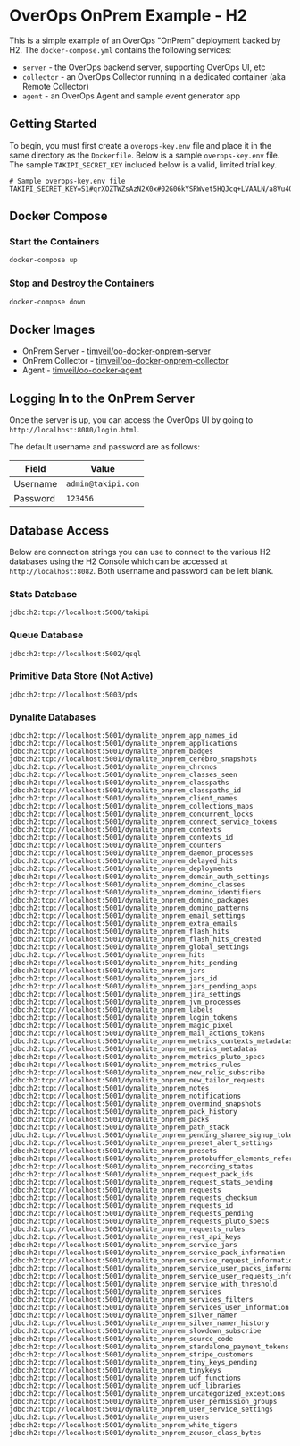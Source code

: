 # OverOps OnPrem Example - H2
This is a simple example of an OverOps "OnPrem" deployment backed by H2.  The `docker-compose.yml` contains the following services:
* `server` - the OverOps backend server, supporting OverOps UI, etc
* `collector` - an OverOps Collector running in a dedicated container (aka Remote Collector)
* `agent` - an OverOps Agent and sample event generator app

## Getting Started
To begin, you must first create a `overops-key.env` file and place it in the same directory as the `Dockerfile`.  Below is a sample `overops-key.env` file.  The sample `TAKIPI_SECRET_KEY` included below is a valid, limited trial key.

```properties
# Sample overops-key.env file
TAKIPI_SECRET_KEY=S1#qrXOZTWZsAzN2X0x#02G06kYSRWvet5HQJcq+LVAALN/a8Vu4QqKGIr/d+Ho=#84ae
```
## Docker Compose

### Start the Containers
```bash
docker-compose up
```

### Stop and Destroy the Containers
```bash
docker-compose down
```

## Docker Images
* OnPrem Server - [timveil/oo-docker-onprem-server](https://hub.docker.com/r/timveil/oo-docker-onprem-server/)
* OnPrem Collector - [timveil/oo-docker-onprem-collector](https://hub.docker.com/r/timveil/oo-docker-onprem-collector/)
* Agent - [timveil/oo-docker-agent](https://hub.docker.com/r/timveil/oo-docker-agent/)

## Logging In to the OnPrem Server
Once the server is up, you can access the OverOps UI by going to `http://localhost:8080/login.html`. 

The default username and password are as follows: 

|  Field | Value  |
| ------------- | ------------- |
| Username | `admin@takipi.com` |
| Password | `123456` |


## Database Access
Below are connection strings you can use to connect to the various H2 databases using the H2 Console which can be accessed at `http://localhost:8082`.  Both username and password can be left blank.

### Stats Database
```
jdbc:h2:tcp://localhost:5000/takipi
```

### Queue Database
```
jdbc:h2:tcp://localhost:5002/qsql
```

### Primitive Data Store (Not Active)
```
jdbc:h2:tcp://localhost:5003/pds
```

### Dynalite Databases

```
jdbc:h2:tcp://localhost:5001/dynalite_onprem_app_names_id
jdbc:h2:tcp://localhost:5001/dynalite_onprem_applications
jdbc:h2:tcp://localhost:5001/dynalite_onprem_badges
jdbc:h2:tcp://localhost:5001/dynalite_onprem_cerebro_snapshots
jdbc:h2:tcp://localhost:5001/dynalite_onprem_chronos
jdbc:h2:tcp://localhost:5001/dynalite_onprem_classes_seen
jdbc:h2:tcp://localhost:5001/dynalite_onprem_classpaths
jdbc:h2:tcp://localhost:5001/dynalite_onprem_classpaths_id
jdbc:h2:tcp://localhost:5001/dynalite_onprem_client_names
jdbc:h2:tcp://localhost:5001/dynalite_onprem_collections_maps
jdbc:h2:tcp://localhost:5001/dynalite_onprem_concurrent_locks
jdbc:h2:tcp://localhost:5001/dynalite_onprem_connect_service_tokens
jdbc:h2:tcp://localhost:5001/dynalite_onprem_contexts
jdbc:h2:tcp://localhost:5001/dynalite_onprem_contexts_id
jdbc:h2:tcp://localhost:5001/dynalite_onprem_counters
jdbc:h2:tcp://localhost:5001/dynalite_onprem_daemon_processes
jdbc:h2:tcp://localhost:5001/dynalite_onprem_delayed_hits
jdbc:h2:tcp://localhost:5001/dynalite_onprem_deployments
jdbc:h2:tcp://localhost:5001/dynalite_onprem_domain_auth_settings
jdbc:h2:tcp://localhost:5001/dynalite_onprem_domino_classes
jdbc:h2:tcp://localhost:5001/dynalite_onprem_domino_identifiers
jdbc:h2:tcp://localhost:5001/dynalite_onprem_domino_packages
jdbc:h2:tcp://localhost:5001/dynalite_onprem_domino_patterns
jdbc:h2:tcp://localhost:5001/dynalite_onprem_email_settings
jdbc:h2:tcp://localhost:5001/dynalite_onprem_extra_emails
jdbc:h2:tcp://localhost:5001/dynalite_onprem_flash_hits
jdbc:h2:tcp://localhost:5001/dynalite_onprem_flash_hits_created
jdbc:h2:tcp://localhost:5001/dynalite_onprem_global_settings
jdbc:h2:tcp://localhost:5001/dynalite_onprem_hits
jdbc:h2:tcp://localhost:5001/dynalite_onprem_hits_pending
jdbc:h2:tcp://localhost:5001/dynalite_onprem_jars
jdbc:h2:tcp://localhost:5001/dynalite_onprem_jars_id
jdbc:h2:tcp://localhost:5001/dynalite_onprem_jars_pending_apps
jdbc:h2:tcp://localhost:5001/dynalite_onprem_jira_settings
jdbc:h2:tcp://localhost:5001/dynalite_onprem_jvm_processes
jdbc:h2:tcp://localhost:5001/dynalite_onprem_labels
jdbc:h2:tcp://localhost:5001/dynalite_onprem_login_tokens
jdbc:h2:tcp://localhost:5001/dynalite_onprem_magic_pixel
jdbc:h2:tcp://localhost:5001/dynalite_onprem_mail_actions_tokens
jdbc:h2:tcp://localhost:5001/dynalite_onprem_metrics_contexts_metadatas
jdbc:h2:tcp://localhost:5001/dynalite_onprem_metrics_metadatas
jdbc:h2:tcp://localhost:5001/dynalite_onprem_metrics_pluto_specs
jdbc:h2:tcp://localhost:5001/dynalite_onprem_metrics_rules
jdbc:h2:tcp://localhost:5001/dynalite_onprem_new_relic_subscribe
jdbc:h2:tcp://localhost:5001/dynalite_onprem_new_tailor_requests
jdbc:h2:tcp://localhost:5001/dynalite_onprem_notes
jdbc:h2:tcp://localhost:5001/dynalite_onprem_notifications
jdbc:h2:tcp://localhost:5001/dynalite_onprem_overmind_snapshots
jdbc:h2:tcp://localhost:5001/dynalite_onprem_pack_history
jdbc:h2:tcp://localhost:5001/dynalite_onprem_packs
jdbc:h2:tcp://localhost:5001/dynalite_onprem_path_stack
jdbc:h2:tcp://localhost:5001/dynalite_onprem_pending_sharee_signup_token
jdbc:h2:tcp://localhost:5001/dynalite_onprem_preset_alert_settings
jdbc:h2:tcp://localhost:5001/dynalite_onprem_presets
jdbc:h2:tcp://localhost:5001/dynalite_onprem_protobuffer_elements_references
jdbc:h2:tcp://localhost:5001/dynalite_onprem_recording_states
jdbc:h2:tcp://localhost:5001/dynalite_onprem_request_pack_ids
jdbc:h2:tcp://localhost:5001/dynalite_onprem_request_stats_pending
jdbc:h2:tcp://localhost:5001/dynalite_onprem_requests
jdbc:h2:tcp://localhost:5001/dynalite_onprem_requests_checksum
jdbc:h2:tcp://localhost:5001/dynalite_onprem_requests_id
jdbc:h2:tcp://localhost:5001/dynalite_onprem_requests_pending
jdbc:h2:tcp://localhost:5001/dynalite_onprem_requests_pluto_specs
jdbc:h2:tcp://localhost:5001/dynalite_onprem_requests_rules
jdbc:h2:tcp://localhost:5001/dynalite_onprem_rest_api_keys
jdbc:h2:tcp://localhost:5001/dynalite_onprem_service_jars
jdbc:h2:tcp://localhost:5001/dynalite_onprem_service_pack_information
jdbc:h2:tcp://localhost:5001/dynalite_onprem_service_request_information
jdbc:h2:tcp://localhost:5001/dynalite_onprem_service_user_packs_information
jdbc:h2:tcp://localhost:5001/dynalite_onprem_service_user_requests_information
jdbc:h2:tcp://localhost:5001/dynalite_onprem_service_with_threshold
jdbc:h2:tcp://localhost:5001/dynalite_onprem_services
jdbc:h2:tcp://localhost:5001/dynalite_onprem_services_filters
jdbc:h2:tcp://localhost:5001/dynalite_onprem_services_user_information
jdbc:h2:tcp://localhost:5001/dynalite_onprem_silver_namer
jdbc:h2:tcp://localhost:5001/dynalite_onprem_silver_namer_history
jdbc:h2:tcp://localhost:5001/dynalite_onprem_slowdown_subscribe
jdbc:h2:tcp://localhost:5001/dynalite_onprem_source_code
jdbc:h2:tcp://localhost:5001/dynalite_onprem_standalone_payment_tokens
jdbc:h2:tcp://localhost:5001/dynalite_onprem_stripe_customers
jdbc:h2:tcp://localhost:5001/dynalite_onprem_tiny_keys_pending
jdbc:h2:tcp://localhost:5001/dynalite_onprem_tinykeys
jdbc:h2:tcp://localhost:5001/dynalite_onprem_udf_functions
jdbc:h2:tcp://localhost:5001/dynalite_onprem_udf_libraries
jdbc:h2:tcp://localhost:5001/dynalite_onprem_uncategorized_exceptions
jdbc:h2:tcp://localhost:5001/dynalite_onprem_user_permission_groups
jdbc:h2:tcp://localhost:5001/dynalite_onprem_user_service_settings
jdbc:h2:tcp://localhost:5001/dynalite_onprem_users
jdbc:h2:tcp://localhost:5001/dynalite_onprem_white_tigers
jdbc:h2:tcp://localhost:5001/dynalite_onprem_zeuson_class_bytes
```